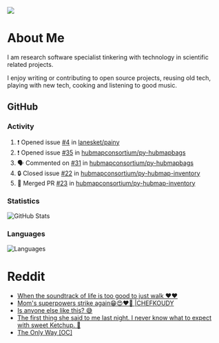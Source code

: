 ![](https://komarev.com/ghpvc/?username=icaoberg)

# About Me
I am research software specialist tinkering with technology in scientific related projects.

I enjoy writing or contributing to open source projects, reusing old tech, playing with new tech, cooking and listening to good music.

## GitHub
### Activity
<!--START_SECTION:activity-->
1. ❗ Opened issue [#4](https://github.com/lanesket/painy/issues/4) in [lanesket/painy](https://github.com/lanesket/painy)
2. ❗ Opened issue [#35](https://github.com/hubmapconsortium/py-hubmapbags/issues/35) in [hubmapconsortium/py-hubmapbags](https://github.com/hubmapconsortium/py-hubmapbags)
3. 🗣 Commented on [#31](https://github.com/hubmapconsortium/py-hubmapbags/pull/31#issuecomment-1664394497) in [hubmapconsortium/py-hubmapbags](https://github.com/hubmapconsortium/py-hubmapbags)
4. 🔒 Closed issue [#22](https://github.com/hubmapconsortium/py-hubmap-inventory/issues/22) in [hubmapconsortium/py-hubmap-inventory](https://github.com/hubmapconsortium/py-hubmap-inventory)
5. 🎉 Merged PR [#23](https://github.com/hubmapconsortium/py-hubmap-inventory/pull/23) in [hubmapconsortium/py-hubmap-inventory](https://github.com/hubmapconsortium/py-hubmap-inventory)
<!--END_SECTION:activity-->

### Statistics
![GitHub Stats](https://github-readme-stats.vercel.app/api?username=icaoberg&count_private=true&show_icons=true)

### Languages
![Languages](https://github-readme-stats.vercel.app/api/top-langs/?username=icaoberg&show_icons=true&langs_count=10&hide=HTML,CSS,M)

# Reddit
<!-- BLOG-POST-LIST:START -->
- [When the soundtrack of life is too good to just walk ❤️❤️](https://www.reddit.com/r/u_icaoberg/comments/wp4k9l/when_the_soundtrack_of_life_is_too_good_to_just/)
- [Mom&#39;s superpowers strike again😁😍♥️🙏 |CHEFKOUDY](https://www.reddit.com/r/u_icaoberg/comments/wmxngf/moms_superpowers_strike_again_chefkoudy/)
- [Is anyone else like this? 😅](https://www.reddit.com/r/u_icaoberg/comments/wkq82y/is_anyone_else_like_this/)
- [The first thing she said to me last night. I never know what to expect with sweet Ketchup. 🤣](https://www.reddit.com/r/u_icaoberg/comments/ty1h5z/the_first_thing_she_said_to_me_last_night_i_never/)
- [The Only Way [OC]](https://www.reddit.com/r/u_icaoberg/comments/ty1cfr/the_only_way_oc/)
<!-- BLOG-POST-LIST:END -->
